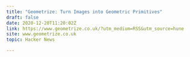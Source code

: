```yaml
---
title: "Geometrize: Turn Images into Geometric Primitives"
draft: false
date: 2020-12-20T11:20:02Z
link: https://www.geometrize.co.uk/?utm_medium=RSS&utm_source=hune
site: www.geometrize.co.uk
topic: Hacker News  

---
```

